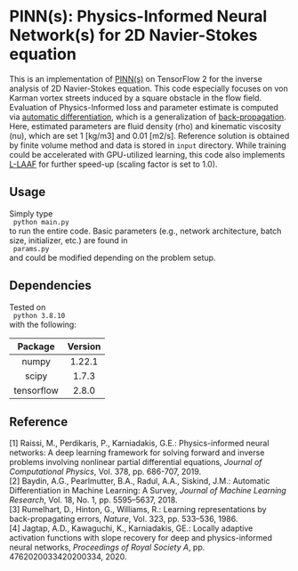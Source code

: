 # PINN(s): Physics-Informed Neural Network(s) for 2D Navier-Stokes equation

This is an implementation of [PINN(s)](https://doi.org/10.1016/j.jcp.2018.10.045) on TensorFlow 2 for the inverse analysis of 2D Navier-Stokes equation. This code especially focuses on von Karman vortex streets induced by a square obstacle in the flow field. Evaluation of Physics-Informed loss and parameter estimate is computed via [automatic differentiation](https://arxiv.org/abs/1502.05767), which is a generalization of [back-propagation](https://doi.org/10.1038/323533a0). Here, estimated parameters are fluid density (rho) and kinematic viscosity (nu), which are set 1 [kg/m3] and 0.01 [m2/s]. Reference solution is obtained by finite volume method and data is stored in <code>input</code> directory. While training could be accelerated with GPU-utilized learning, this code also implements [L-LAAF](https://doi.org/10.1098/rspa.2020.0334) for further speed-up (scaling factor is set to 1.0). 

## Usage
Simply type
<br>
<code>
  python main.py
</code>
<br>
to run the entire code. Basic parameters (e.g., network architecture, batch size, initializer, etc.) are found in 
<br>
<code>
  params.py
</code>
<br>
and could be modified depending on the problem setup. 

## Dependencies
Tested on 
<br>
<code>
  python 3.8.10
</code>
<br>
with the following:

|Package                      |Version|
| :---: | :---: |
|numpy                        |1.22.1|
|scipy                        |1.7.3|
|tensorflow                   |2.8.0|

## Reference
[1] Raissi, M., Perdikaris, P., Karniadakis, G.E.: Physics-informed neural networks: A deep learning framework for solving forward and inverse problems involving nonlinear partial differential equations, *Journal of Computational Physics*, Vol. 378, pp. 686-707, 2019. 
<br>
[2] Baydin, A.G., Pearlmutter, B.A., Radul, A.A., Siskind, J.M.: Automatic Differentiation in Machine Learning: A Survey, *Journal of Machine Learning Research*, Vol. 18, No. 1, pp. 5595–5637, 2018. 
<br>
[3] Rumelhart, D., Hinton, G., Williams, R.: Learning representations by back-propagating errors, *Nature*, Vol. 323, pp. 533–536, 1986. 
<br>
[4] Jagtap, A.D., Kawaguchi, K., Karniadakis, GE.: Locally adaptive activation functions with slope recovery for deep and physics-informed neural networks, *Proceedings of Royal Society A*, pp. 4762020033420200334, 2020. 
